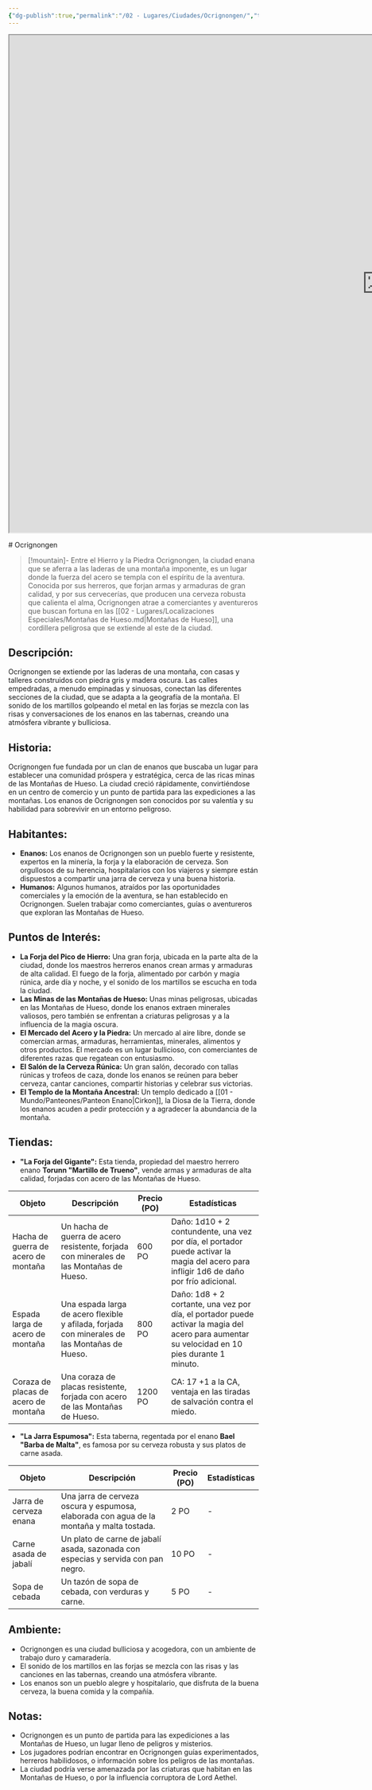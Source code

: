 ```yaml
---
{"dg-publish":true,"permalink":"/02 - Lugares/Ciudades/Ocrignongen/","tags":["Poblacion","tipo","poblacion:"]}
---
```


<p><span><iframe height="1000" width="1500" src="https://watabou.github.io/city-generator/?size=60&amp;seed=1145&amp;name=Ocrignongen&amp;population=600000&amp;citadel=0&amp;urban_castle=1&amp;plaza=1&amp;temple=1&amp;walls=0&amp;shantytown=0&amp;coast=0&amp;river=0&amp;greens=1&amp;hub=1" sandbox="allow-forms allow-presentation allow-same-origin allow-scripts allow-modals"></iframe></span></p>
# Ocrignongen

> [!mountain]-  Entre el Hierro y la Piedra
> Ocrignongen,  la ciudad enana que se aferra a las laderas de una montaña imponente,  es un lugar donde la fuerza del acero se templa con el espíritu de la aventura.  Conocida por sus herreros,  que forjan armas y armaduras de gran calidad,  y por sus cervecerías,  que producen una cerveza robusta que calienta el alma,  Ocrignongen atrae a comerciantes y aventureros que buscan fortuna en las [[02 - Lugares/Localizaciones Especiales/Montañas de Hueso.md\|Montañas de Hueso]],  una cordillera peligrosa que se extiende al este de la ciudad. 

## Descripción:

Ocrignongen se extiende por las laderas de una montaña,  con casas y talleres construidos con piedra gris y madera oscura.  Las calles empedradas,  a menudo empinadas y sinuosas,  conectan las diferentes secciones de la ciudad,  que se adapta a la geografía de la montaña.  El sonido de los martillos golpeando el metal en las forjas se mezcla con las risas y conversaciones de los enanos en las tabernas,  creando una atmósfera vibrante y bulliciosa.

## Historia:

Ocrignongen fue fundada por un clan de enanos que buscaba un lugar para establecer una comunidad próspera y estratégica,  cerca de las ricas minas de las Montañas de Hueso.  La ciudad creció rápidamente,  convirtiéndose en un centro de comercio y un punto de partida para las expediciones a las montañas.  Los enanos de Ocrignongen son conocidos por su valentía y su habilidad para sobrevivir en un entorno peligroso.

## Habitantes:

* **Enanos:**  Los enanos de Ocrignongen son un pueblo fuerte y resistente,  expertos en la minería,  la forja y la elaboración de cerveza.  Son orgullosos de su herencia,  hospitalarios con los viajeros y siempre están dispuestos a compartir una jarra de cerveza y una buena historia.
* **Humanos:**  Algunos humanos,  atraídos por las oportunidades comerciales y la emoción de la aventura,  se han establecido en Ocrignongen.  Suelen trabajar como comerciantes,  guías o aventureros que exploran las Montañas de Hueso.

## Puntos de Interés:

* **La Forja del Pico de Hierro:**  Una gran forja,  ubicada en la parte alta de la ciudad,  donde los maestros herreros enanos crean armas y armaduras de alta calidad.  El fuego de la forja,  alimentado por carbón y magia rúnica,  arde día y noche,  y el sonido de los martillos se escucha en toda la ciudad.
* **Las Minas de las Montañas de Hueso:**  Unas minas peligrosas,  ubicadas en las Montañas de Hueso,  donde los enanos extraen minerales valiosos,  pero también se enfrentan a criaturas peligrosas y a la influencia de la magia oscura.
* **El Mercado del Acero y la Piedra:**  Un mercado al aire libre,  donde se comercian armas,  armaduras,  herramientas,  minerales,  alimentos y otros productos.  El mercado es un lugar bullicioso,  con comerciantes de diferentes razas que regatean con entusiasmo.
* **El Salón de la Cerveza Rúnica:**  Un gran salón,  decorado con tallas rúnicas y trofeos de caza,  donde los enanos se reúnen para beber cerveza,  cantar canciones,  compartir historias y celebrar sus victorias.
* **El Templo de la Montaña Ancestral:**  Un templo dedicado a [[01 - Mundo/Panteones/Panteon Enano\|Cirkon]],  la Diosa de la Tierra,  donde los enanos acuden a pedir protección y a agradecer la abundancia de la montaña.


## Tiendas:

* **"La Forja del Gigante":**  Esta tienda,  propiedad del maestro herrero enano **Torunn "Martillo de Trueno"**,  vende armas y armaduras de alta calidad,  forjadas con acero de las Montañas de Hueso.

| Objeto | Descripción | Precio (PO) | Estadísticas |
|---|---|---|---|
| Hacha de guerra de acero de montaña |  Un hacha de guerra de acero resistente,  forjada con minerales de las Montañas de Hueso. | 600 PO | Daño: 1d10 + 2  contundente,  una vez por día,  el portador puede activar la magia del acero para infligir 1d6 de daño por frío adicional. |
| Espada larga de acero de montaña | Una espada larga de acero flexible y afilada,  forjada con minerales de las Montañas de Hueso. | 800 PO | Daño: 1d8 + 2 cortante,  una vez por día,  el portador puede activar la magia del acero para aumentar su velocidad en 10 pies durante 1 minuto. |
| Coraza de placas de acero de montaña | Una coraza de placas resistente,  forjada con acero de las Montañas de Hueso. | 1200 PO | CA: 17 +1 a la CA,  ventaja en las tiradas de salvación contra el miedo. |

* **"La Jarra Espumosa":**  Esta taberna,  regentada por el enano **Bael "Barba de Malta"**,  es famosa por su cerveza robusta y sus platos de carne asada.

| Objeto | Descripción | Precio (PO) | Estadísticas |
|---|---|---|---|
| Jarra de cerveza enana | Una jarra de cerveza oscura y espumosa,  elaborada con agua de la montaña y malta tostada. | 2 PO |  - |
| Carne asada de jabalí | Un plato de carne de jabalí asada,  sazonada con especias y servida con pan negro. | 10 PO |  - |
| Sopa de cebada |  Un tazón de sopa de cebada,  con verduras y carne. | 5 PO |  - |


## Ambiente:

* Ocrignongen es una ciudad bulliciosa y acogedora,  con un ambiente de trabajo duro y camaradería.  
* El sonido de los martillos en las forjas se mezcla con las risas y las canciones en las tabernas,  creando una atmósfera vibrante.  
* Los enanos son un pueblo alegre y hospitalario,  que disfruta de la buena cerveza,  la buena comida y la compañía.

## Notas:

* Ocrignongen es un punto de partida para las expediciones a las Montañas de Hueso,  un lugar lleno de peligros y misterios.
* Los jugadores podrían encontrar en Ocrignongen  guías experimentados,  herreros habilidosos,  o información sobre los peligros de las montañas.  
* La ciudad podría verse amenazada por las criaturas que habitan en las Montañas de Hueso,  o por la influencia corruptora de Lord Aethel.

```